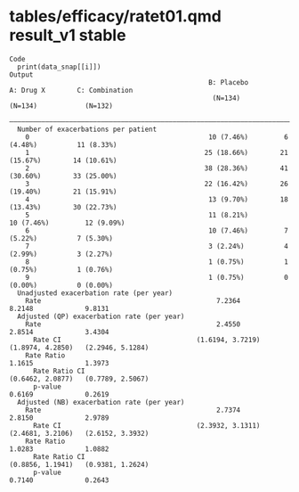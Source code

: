# tables/efficacy/ratet01.qmd result_v1 stable

    Code
      print(data_snap[[i]])
    Output
                                                      B: Placebo         A: Drug X        C: Combination 
                                                       (N=134)            (N=134)            (N=132)     
      ———————————————————————————————————————————————————————————————————————————————————————————————————
      Number of exacerbations per patient                                                                
        0                                             10 (7.46%)         6 (4.48%)          11 (8.33%)   
        1                                            25 (18.66%)        21 (15.67%)        14 (10.61%)   
        2                                            38 (28.36%)        41 (30.60%)        33 (25.00%)   
        3                                            22 (16.42%)        26 (19.40%)        21 (15.91%)   
        4                                             13 (9.70%)        18 (13.43%)        30 (22.73%)   
        5                                             11 (8.21%)         10 (7.46%)         12 (9.09%)   
        6                                             10 (7.46%)         7 (5.22%)          7 (5.30%)    
        7                                             3 (2.24%)          4 (2.99%)          3 (2.27%)    
        8                                             1 (0.75%)          1 (0.75%)          1 (0.76%)    
        9                                             1 (0.75%)          0 (0.00%)          0 (0.00%)    
      Unadjusted exacerbation rate (per year)                                                            
        Rate                                            7.2364             8.2148             9.8131     
      Adjusted (QP) exacerbation rate (per year)                                                         
        Rate                                            2.4550             2.8514             3.4304     
          Rate CI                                  (1.6194, 3.7219)   (1.8974, 4.2850)   (2.2946, 5.1284)
        Rate Ratio                                                         1.1615             1.3973     
          Rate Ratio CI                                               (0.6462, 2.0877)   (0.7789, 2.5067)
          p-value                                                          0.6169             0.2619     
      Adjusted (NB) exacerbation rate (per year)                                                         
        Rate                                            2.7374             2.8150             2.9789     
          Rate CI                                  (2.3932, 3.1311)   (2.4681, 3.2106)   (2.6152, 3.3932)
        Rate Ratio                                                         1.0283             1.0882     
          Rate Ratio CI                                               (0.8856, 1.1941)   (0.9381, 1.2624)
          p-value                                                          0.7140             0.2643     

